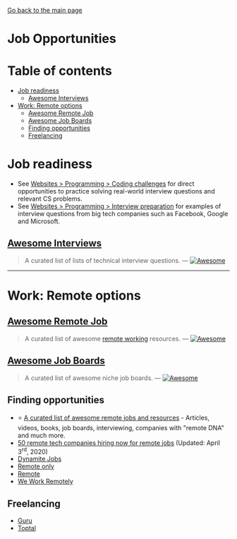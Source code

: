 [Go back to the main page](../README.md)

# Job Opportunities

# Table of contents
<!-- vim-markdown-toc GFM -->

* [Job readiness](#job-readiness)
    * [Awesome Interviews](#awesome-interviews)
* [Work: Remote options](#work-remote-options)
    * [Awesome Remote Job](#awesome-remote-job)
    * [Awesome Job Boards](#awesome-job-boards)
    * [Finding opportunities](#finding-opportunities)
    * [Freelancing](#freelancing)

<!-- vim-markdown-toc -->

# Job readiness

- See [Websites > Programming > Coding challenges](../websites/README.md#coding-challenges) for direct opportunities to practice solving real-world interview questions and relevant CS problems.
- See [Websites > Programming > Interview preparation](../websites/README.md#interview-preparation) for examples of interview questions from big tech companies such as Facebook, Google and Microsoft.

## [Awesome Interviews](https://github.com/MaximAbramchuck/awesome-interview-questions)

> A curated list of lists of technical interview questions.  — [![Awesome](https://cdn.rawgit.com/sindresorhus/awesome/d7305f38d29fed78fa85652e3a63e154dd8e8829/media/badge.svg)](https://github.com/sindresorhus/awesome)

---

# Work: Remote options

## [Awesome Remote Job](https://github.com/lukasz-madon/awesome-remote-job)

> A curated list of awesome [remote working](https://en.wikipedia.org/wiki/Telecommuting) resources.  — [![Awesome](https://cdn.rawgit.com/sindresorhus/awesome/d7305f38d29fed78fa85652e3a63e154dd8e8829/media/badge.svg)](https://github.com/sindresorhus/awesome)

## [Awesome Job Boards](https://github.com/tramcar/awesome-job-boards)

> A curated list of awesome niche job boards.  — [![Awesome](https://cdn.rawgit.com/sindresorhus/awesome/d7305f38d29fed78fa85652e3a63e154dd8e8829/media/badge.svg)](https://github.com/sindresorhus/awesome)

## Finding opportunities

- :star: [A curated list of awesome remote jobs and resources](https://github.com/lukasz-madon/awesome-remote-job) - Articles, videos, books, job boards, interviewing, companies with "remote DNA" and much more.
- [50 remote tech companies hiring now for remote jobs](https://www.diygenius.com/remote-jobs/) (Updated: April 3<sup>rd</sup>, 2020)
- [Dynamite Jobs](https://dynamitejobs.co/)
- [Remote only](https://remoteonly.org/)
- [Remote](https://remote.com/)
- [We Work Remotely](https://weworkremotely.com/)

## Freelancing

- [Guru](https://www.guru.com/)
- [Toptal](https://www.toptal.com/)
